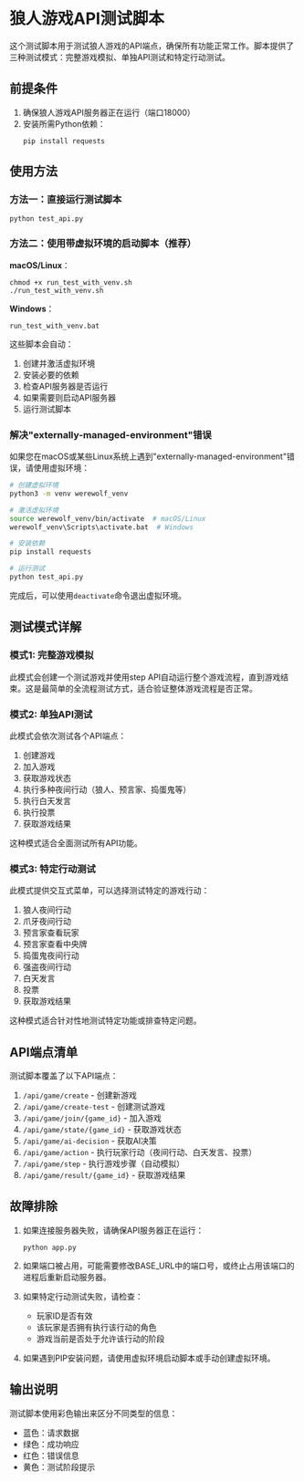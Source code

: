 # 狼人游戏API测试脚本

这个测试脚本用于测试狼人游戏的API端点，确保所有功能正常工作。脚本提供了三种测试模式：完整游戏模拟、单独API测试和特定行动测试。

## 前提条件

1. 确保狼人游戏API服务器正在运行（端口18000）
2. 安装所需Python依赖：
   ```
   pip install requests
   ```

## 使用方法

### 方法一：直接运行测试脚本

```
python test_api.py
```

### 方法二：使用带虚拟环境的启动脚本（推荐）

**macOS/Linux**：
```
chmod +x run_test_with_venv.sh
./run_test_with_venv.sh
```

**Windows**：
```
run_test_with_venv.bat
```

这些脚本会自动：
1. 创建并激活虚拟环境
2. 安装必要的依赖
3. 检查API服务器是否运行
4. 如果需要则启动API服务器
5. 运行测试脚本

### 解决"externally-managed-environment"错误

如果您在macOS或某些Linux系统上遇到"externally-managed-environment"错误，请使用虚拟环境：

```bash
# 创建虚拟环境
python3 -m venv werewolf_venv

# 激活虚拟环境
source werewolf_venv/bin/activate  # macOS/Linux
werewolf_venv\Scripts\activate.bat  # Windows

# 安装依赖
pip install requests

# 运行测试
python test_api.py
```

完成后，可以使用`deactivate`命令退出虚拟环境。

## 测试模式详解

### 模式1: 完整游戏模拟

此模式会创建一个测试游戏并使用step API自动运行整个游戏流程，直到游戏结束。这是最简单的全流程测试方式，适合验证整体游戏流程是否正常。

### 模式2: 单独API测试

此模式会依次测试各个API端点：
1. 创建游戏
2. 加入游戏
3. 获取游戏状态
4. 执行多种夜间行动（狼人、预言家、捣蛋鬼等）
5. 执行白天发言
6. 执行投票
7. 获取游戏结果

这种模式适合全面测试所有API功能。

### 模式3: 特定行动测试

此模式提供交互式菜单，可以选择测试特定的游戏行动：
1. 狼人夜间行动
2. 爪牙夜间行动
3. 预言家查看玩家
4. 预言家查看中央牌
5. 捣蛋鬼夜间行动
6. 强盗夜间行动
7. 白天发言
8. 投票
9. 获取游戏结果

这种模式适合针对性地测试特定功能或排查特定问题。

## API端点清单

测试脚本覆盖了以下API端点：

1. `/api/game/create` - 创建新游戏
2. `/api/game/create-test` - 创建测试游戏
3. `/api/game/join/{game_id}` - 加入游戏
4. `/api/game/state/{game_id}` - 获取游戏状态
5. `/api/game/ai-decision` - 获取AI决策
6. `/api/game/action` - 执行玩家行动（夜间行动、白天发言、投票）
7. `/api/game/step` - 执行游戏步骤（自动模拟）
8. `/api/game/result/{game_id}` - 获取游戏结果

## 故障排除

1. 如果连接服务器失败，请确保API服务器正在运行：
   ```
   python app.py
   ```

2. 如果端口被占用，可能需要修改BASE_URL中的端口号，或终止占用该端口的进程后重新启动服务器。

3. 如果特定行动测试失败，请检查：
   - 玩家ID是否有效
   - 该玩家是否拥有执行该行动的角色
   - 游戏当前是否处于允许该行动的阶段

4. 如果遇到PIP安装问题，请使用虚拟环境启动脚本或手动创建虚拟环境。

## 输出说明

测试脚本使用彩色输出来区分不同类型的信息：
- 蓝色：请求数据
- 绿色：成功响应
- 红色：错误信息
- 黄色：测试阶段提示 
